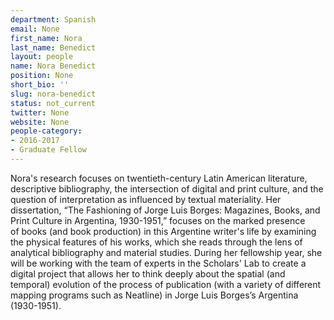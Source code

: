 ```yaml
---
department: Spanish
email: None
first_name: Nora
last_name: Benedict
layout: people
name: Nora Benedict
position: None
short_bio: ''
slug: nora-benedict
status: not_current
twitter: None
website: None
people-category:
- 2016-2017
- Graduate Fellow
---
```


Nora's research focuses on twentieth-century Latin American literature, descriptive bibliography, the intersection of digital and print culture, and the question of interpretation as influenced by textual materiality. Her dissertation, “The Fashioning of Jorge Luis Borges: Magazines, Books, and Print Culture in Argentina, 1930-1951,” focuses on the marked presence of books (and book production) in this Argentine writer's life by examining the physical features of his works, which she reads through the lens of analytical bibliography and material studies. During her fellowship year, she will be working with the team of experts in the Scholars' Lab to create a digital project that allows her to think deeply about the spatial (and temporal) evolution of the process of publication (with a variety of different mapping programs such as Neatline) in Jorge Luis Borges’s Argentina (1930-1951).

